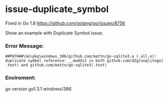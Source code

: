issue-duplicate_symbol
======================

Fixed in Go 1.8
https://github.com/golang/go/issues/8756

Show an example with Duplicate Symbol issue.

### Error Message:

`##PATH##\Go\pkg\windows_386/github.com/mattn/go-sqlite3.a
(_all.o): duplicate symbol reference: __moddi3 in both github.com/d2g/unqlitego(
.text) and github.com/mattn/go-sqlite3(.text)`

### Enviroment:
go version go1.3.1 windows/386
